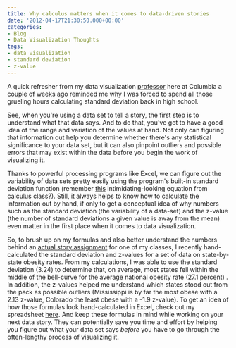 ```yaml
---
title: Why calculus matters when it comes to data-driven stories
date: '2012-04-17T21:30:50.000+00:00'
categories:
- Blog
- Data Visualization Thoughts
tags:
- data visualization
- standard deviation
- z-value
---
```


<p>A quick refresher from my data visualization <a href="http://susanemcgregor.com/">professor</a> here at Columbia a couple of weeks ago reminded me why I was forced to spend all those grueling hours calculating standard deviation back in high school.</p>
<p>See, when you're using a data set to tell a story, the first step is to understand what that data says. And to do that, you've got to have a good idea of the range and variation of the values at hand. Not only can figuring that information out help you determine whether there's any statistical significance to your data set, but it can also pinpoint outliers and possible errors that may exist within the data before you begin the work of visualizing it.</p>
<p>Thanks to powerful processing programs like Excel, we can figure out the variability of data sets pretty easily using the program's built-in standard deviation function (remember <a href="http://standard-deviation.appspot.com/">this</a> intimidating-looking equation from calculus class?). Still, it always helps to know how to calculate the information out by hand, if only to get a conceptual idea of why numbers such as the standard deviation (the variability of a data-set) and the z-value (the number of standard deviations a given value is away from the mean) even matter in the first place when it comes to data visualization.</p>
<p>So, to brush up on my formulas and also better understand the numbers behind an <a href="http://carlvlewis.net/?p=2024">actual story assignment</a> for one of my classes, I recently hand-calculated the standard deviation and z-values for a set of data on state-by-state obesity rates. From my calculations, I was able to use the standard deviation (3.24) to determine that, on average, most states fell within the middle of the bell-curve for the average national obesity rate (27.1 percent) . In addition, the z-values helped me understand which states stood out from the pack as possible outliers (Mississippi is by far the most obese with a 2.13 z-value, Colorado the least obese with a -1.9 z-value). To get an idea of how those formulas look hand-calculated in Excel, check out my spreadsheet <a href="http://carlvlewis.net/Lewis_stateobesityrates_standarddev.xlsx">here</a>. And keep these formulas in mind while working on your next data story. They can potentially save you time and effort by helping you figure out what your data set says <em>before</em> you have to go through the often-lengthy process of visualizing it.</p>
